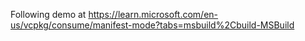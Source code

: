 Following demo at https://learn.microsoft.com/en-us/vcpkg/consume/manifest-mode?tabs=msbuild%2Cbuild-MSBuild


